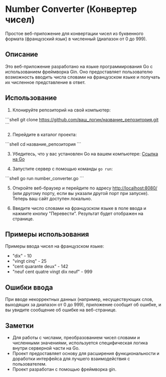 # Number Converter (Конвертер чисел)

Простое веб-приложение для конвертации чисел из буквенного формата (французский язык) в численный (диапазон от 0 до 999).

## Описание

Это веб-приложение разработано на языке программирования Go с использованием фреймворка Gin. Оно предоставляет пользователю возможность вводить числа словами на французском языке и получать их численное представление в ответ.

## Использование

1. Клонируйте репозиторий на свой компьютер:

\```shell
git clone https://github.com/ваш_логин/название_репозитория.git
\```

2. Перейдите в каталог проекта:

\```shell
cd название_репозитория
\```

3. Убедитесь, что у вас установлен Go на вашем компьютере: [Ссылка на Go](https://golang.org/dl/)

4. Запустите сервер с помощью команды `go run`:

\```shell
go run number_converter.go
\```

5. Откройте веб-браузер и перейдите по адресу [http://localhost:8080/](http://localhost:8080/) (или другому порту, если вы указали другой порт при запуске). Теперь ваш сайт доступен локально.

6. Введите число словами на французском языке в поле ввода и нажмите кнопку "Перевести". Результат будет отображен на странице.

## Примеры использования

Примеры ввода чисел на французском языке:

- "dix" - 10
- "vingt cinq" - 25
- "cent quarante deux" - 142
- "neuf cent quatre vingt dix neuf" - 999

## Ошибки ввода

При вводе некорректных данных (например, несуществующих слов, выходящих за диапазон от 0 до 999), приложение сообщит об ошибке, и вы увидите сообщение об ошибке на веб-странице.

## Заметки

- Для работы с числами, преобразованием чисел словами и численными значениями, используется специфическая логика внутри серверной части на Go.
- Проект предоставляет основу для расширения функциональности и доработки интерфейса для лучшего взаимодействия с пользователем.
- Проект разработан с помощью фреймворка gin.
